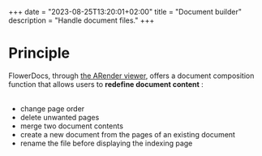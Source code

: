 +++
date = "2023-08-25T13:20:01+02:00"
title = "Document builder"
description = "Handle document files."
+++

# Principle

FlowerDocs, through <a href='https://docs.arender.io/features/documentbuilder/'>the ARender viewer</a>, offers a document composition function that allows users to <b>redefine document content</b> : <br/><br/>

* change page order
* delete unwanted pages
* merge two document contents
* create a new document from the pages of an existing document
* rename the file before displaying the indexing page
